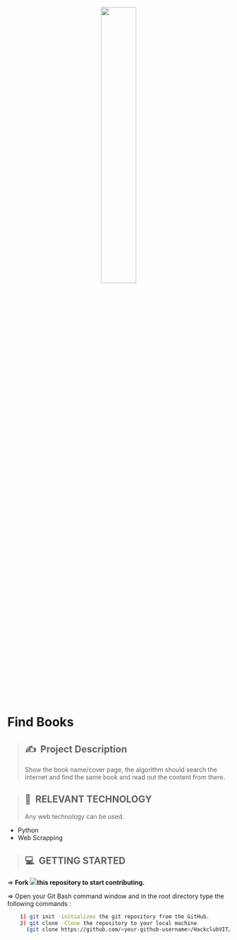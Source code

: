 <p align="center"><img width="40%" src="https://hacktoberfest.digitalocean.com/assets/HF-full-logo-b05d5eb32b3f3ecc9b2240526104cf4da3187b8b61963dd9042fdc2536e4a76c.svg"/></p>

# **Find Books**

<!-- **Project ID: 16** -->

> ## ✍&nbsp; Project Description
>
> Show the book name/cover page, the algorithm should search the internet and find the same book and read out the content from there.

> ## 📂&nbsp; RELEVANT TECHNOLOGY
>
> Any web technology can be used.

- Python
- Web Scrapping

> ## 💻&nbsp; GETTING STARTED

=> **Fork <a href=https://github.com/HackclubVIT/FindBooks.git><img src="https://img.icons8.com/ios/24/000000/code-fork.png"></a>this repository to start contributing.**

=> Open your Git Bash command window and in the root directory type the following commands :

```bash
    1) git init -initializes the git repository from the GitHub.
    2) git clone -Clone the repository to your local machine
      (git clone https://github.com/<your-github-username>/HackclubVIT/FindBooks.git)
```
